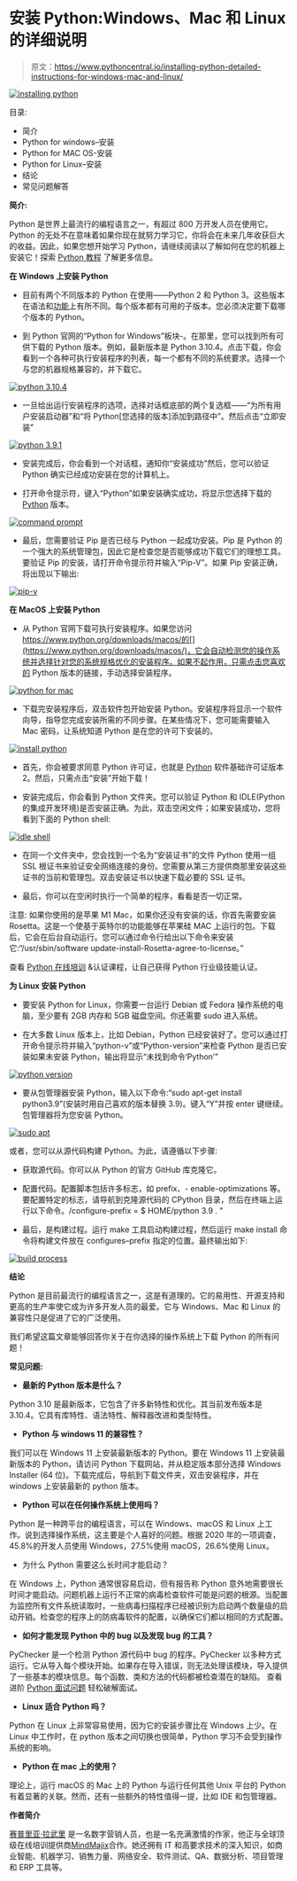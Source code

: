 # 安装 Python:Windows、Mac 和 Linux 的详细说明

> 原文：<https://www.pythoncentral.io/installing-python-detailed-instructions-for-windows-mac-and-linux/>

[![installing python](img/0f6a966b46d9bf1c2377a08fc74f5b9e.png)](https://www.pythoncentral.io/wp-content/uploads/2022/05/installing-python.png)

目录:

*   简介
*   Python for windows–安装
*   Python for MAC OS-安装
*   Python for Linux–安装
*   结论
*   常见问题解答

**简介:**

Python 是世界上最流行的编程语言之一，有超过 800 万开发人员在使用它。Python 的无处不在意味着如果你现在就努力学习它，你将会在未来几年收获巨大的收益。因此，如果您想开始学习 Python，请继续阅读以了解如何在您的机器上安装它！探索 [Python 教程](https://mindmajix.com/python-tutorial) 了解更多信息。

**在 Windows 上安装 Python**

*   目前有两个不同版本的 Python 在使用——Python 2 和 Python 3。这些版本在语法和[功能](https://www.pythoncentral.io/python-null-equivalent-none/)上有所不同。每个版本都有可用的子版本。您必须决定要下载哪个版本的 Python。

*   到 Python 官网的“Python for Windows”板块-[](http://www.python.org)。在那里，您可以找到所有可供下载的 Python 版本。例如，最新版本是 Python 3.10.4。点击下载，你会看到一个各种可执行安装程序的列表，每一个都有不同的系统要求。选择一个与您的机器规格兼容的，并下载它。

[![python 3.10.4](img/da4d86def7bf2049ed788d28554cfdad.png)](https://www.pythoncentral.io/wp-content/uploads/2022/05/python-3.10.4.png)

*   一旦给出运行安装程序的选项，选择对话框底部的两个复选框——“为所有用户安装启动器”和“将 Python[您选择的版本]添加到路径中”。然后点击“立即安装”

[![python 3.9.1](img/7b9fba53e084e0337f2c01d2681379a7.png)](https://www.pythoncentral.io/wp-content/uploads/2022/05/python-3.9.1.png)

*   安装完成后，你会看到一个对话框，通知你“安装成功”然后，您可以验证 Python 确实已经成功安装在您的计算机上。

*   打开命令提示符，键入“Python”如果安装确实成功，将显示您选择下载的 [Python](https://www.pythoncentral.io/a-python-programmer-everything-you-need-to-know-about-this-profession/) 版本。

[![command prompt](img/d53acab7a2f67d020cf3a3488037a453.png)](https://www.pythoncentral.io/wp-content/uploads/2022/05/command-prompt-python.png)

*   最后，您需要验证 Pip 是否已经与 Python 一起成功安装。Pip 是 Python 的一个强大的系统管理包，因此它是检查您是否能够成功下载它们的理想工具。要验证 Pip 的安装，请打开命令提示符并输入“Pip-V”。如果 Pip 安装正确，将出现以下输出:

[![pip-v](img/4200b99be13d6647cc69d5cb1b682fc7.png)](https://www.pythoncentral.io/wp-content/uploads/2022/05/pip-v.png)

**在 MacOS 上安装 Python**

*   从 Python 官网下载可执行安装程序。如果您访问 https://www.python.org/downloads/macos/的[](https://www.python.org/downloads/macos/)，它会自动检测您的操作系统并选择针对您的系统规格优化的安装程序。如果不起作用，只需点击您喜欢的 Python 版本的链接，手动选择安装程序。

[![python for mac](img/e93efbb271f365e047389082f4d93c76.png)](https://www.pythoncentral.io/wp-content/uploads/2022/05/python-for-mac.png)

*   下载完安装程序后，双击软件包开始安装 Python。安装程序将显示一个软件向导，指导您完成安装所需的不同步骤。在某些情况下，您可能需要输入 Mac 密码，让系统知道 Python 是在您的许可下安装的。

[![install python](img/c8ba660d91c7b4665a4bcc8792fbc80b.png)](https://www.pythoncentral.io/wp-content/uploads/2022/05/install-python.png)

*   首先，你会被要求同意 Python 许可证，也就是 [Python](https://answersbee.com/python) 软件基础许可证版本 2。然后，只需点击“安装”开始下载！

*   安装完成后，你会看到 Python 文件夹。您可以验证 Python 和 IDLE(Python 的集成开发环境)是否安装正确。为此，双击空闲文件；如果安装成功，您将看到下面的 Python shell:

[![idle shell](img/c281131587c6d36ffa38635c76743301.png)](https://www.pythoncentral.io/wp-content/uploads/2022/05/idle.png)

*   在同一个文件夹中，您会找到一个名为“安装证书”的文件 Python 使用一组 SSL 根证书来验证安全网络连接的身份。您需要从第三方提供商那里安装这些证书的当前和管理包。双击安装证书以快速下载必要的 SSL 证书。

*   最后，你可以在空闲时执行一个简单的程序，看看是否一切正常。

注意: 如果你使用的是苹果 M1 Mac，如果你还没有安装的话，你首先需要安装 Rosetta。这是一个使基于英特尔的功能能够在苹果硅 MAC 上运行的包。下载后，它会在后台自动运行。您可以通过命令行给出以下命令来安装它:“/usr/sbin/software update-install-Rosetta-agree-to-license。”

查看 [Python 在线培训](https://mindmajix.com/python-training) &认证课程，让自己获得 Python 行业级技能认证。

**为 Linux 安装 Python**

*   要安装 Python for Linux，你需要一台运行 Debian 或 Fedora 操作系统的电脑，至少要有 2GB 内存和 5GB 磁盘空间。你还需要 sudo 进入系统。

*   在大多数 Linux 版本上，比如 Debian，Python 已经安装好了。您可以通过打开命令提示符并输入“python-v”或“Python-version”来检查 Python 是否已安装如果未安装 Python，输出将显示“未找到命令‘Python’”

[![python version](img/9e8d2e9d87c8d1f9a6c5dbb58499483e.png)](https://www.pythoncentral.io/wp-content/uploads/2022/05/python-version.png)

*   要从包管理器安装 Python，输入以下命令:“sudo apt-get install python3.9”(安装时用自己喜欢的版本替换 3.9)。键入“Y”并按 enter 键继续。包管理器将为您安装 Python。

[![sudo apt](img/48a3795fa15500144b5168da52c07888.png)](https://www.pythoncentral.io/wp-content/uploads/2022/05/sudo-apt.png)

或者，您可以从源代码构建 Python。为此，请遵循以下步骤:

*   获取源代码。你可以从 Python 的官方 GitHub 库克隆它。

*   配置代码。配置脚本包括许多标志，如 prefix、- enable-optimizations 等。要配置特定的标志，请导航到克隆源代码的 CPython 目录，然后在终端上运行以下命令。/configure-prefix = $ HOME/python 3.9 . "

*   最后，是构建过程。运行 make 工具启动构建过程，然后运行 make install 命令将构建文件放在 configures–prefix 指定的位置。最终输出如下:

[![build process](img/713ee47d68930b0e5da33017da05cc34.png)](https://www.pythoncentral.io/wp-content/uploads/2022/05/build-process.png)

**结论**

Python 是目前最流行的编程语言之一，这是有道理的。它的易用性、开源支持和更高的生产率使它成为许多开发人员的最爱。它与 Windows、Mac 和 Linux 的兼容性只是促进了它的广泛使用。

我们希望这篇文章能够回答你关于在你选择的操作系统上下载 Python 的所有问题！

**常见问题:**

*   **最新的 Python 版本是什么？**

Python 3.10 是最新版本，它包含了许多新特性和优化。其当前发布版本是 3.10.4。它具有库特性、语法特性、解释器改进和类型特性。

*   **Python 与 windows 11 的兼容性？**

我们可以在 Windows 11 上安装最新版本的 Python。要在 Windows 11 上安装最新版本的 Python，请访问 Python 下载网站，并从稳定版本部分选择 Windows Installer (64 位)。下载完成后，导航到下载文件夹，双击安装程序，并在 windows 上安装最新的 python 版本。

*   **Python 可以在任何操作系统上使用吗？**

Python 是一种跨平台的编程语言，可以在 Windows、macOS 和 Linux 上工作。说到选择操作系统，这主要是个人喜好的问题。根据 2020 年的一项调查，45.8%的开发人员使用 Windows，27.5%使用 macOS，26.6%使用 Linux。

*   为什么 Python 需要这么长时间才能启动？

在 Windows 上，Python 通常很容易启动，但有报告称 Python 意外地需要很长时间才能启动。问题机器上运行不正常的病毒检查软件可能是问题的根源。当配置为监控所有文件系统读取时，一些病毒扫描程序已经被识别为启动两个数量级的启动开销。检查您的程序上的防病毒软件的配置，以确保它们都以相同的方式配置。

*   **如何才能发现 Python 中的 bug 以及发现 bug 的工具？**

PyChecker 是一个检测 Python 源代码中 bug 的程序。PyChecker 以多种方式运行。它从导入每个模块开始。如果存在导入错误，则无法处理该模块，导入提供了一些基本的模块信息。每个函数、类和方法的代码都被检查潜在的缺陷。 查看进阶 [Python 面试问题](https://mindmajix.com/python-interview-questions) 轻松破解面试。

*   **Linux 适合 Python 吗？**

Python 在 Linux 上非常容易使用，因为它的安装步骤比在 Windows 上少。在 Linux 中工作时，在 python 版本之间切换也很简单，Python 学习不会受到操作系统的影响。

*   **Python 在 mac 上的使用？**

理论上，运行 macOS 的 Mac 上的 Python 与运行任何其他 Unix 平台的 Python 有着显著的关联。然而，还有一些额外的特性值得一提，比如 IDE 和包管理器。

**作者简介**

[赛普里亚·拉武里](https://www.linkedin.com/in/sai-priya-ravuri-16b715165/) 是一名数字营销人员，也是一名充满激情的作家，他正与全球顶级在线培训提供商[MindMajix](https://mindmajix.com/)合作。她还拥有 IT 和高要求技术的深入知识，如商业智能、机器学习、销售力量、网络安全、软件测试、QA、数据分析、项目管理和 ERP 工具等。